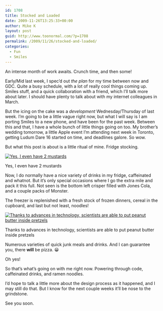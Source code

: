 ```yaml
---
id: 1708
title: Stocked and Loaded
date: 2009-11-26T13:25:33+00:00
author: Mike K
layout: post
guid: http://www.toonormal.com/?p=1708
permalink: /2009/11/26/stocked-and-loaded/
categories:
  - Fun
  - Smiles
---
```

An intense month of work awaits. Crunch time, and then some!

Early/Mid last week, I spec&#8217;d out _the plan_ for my time between now and GDC. Quite a busy schedule, with a lot of really cool things coming up. Smiles stuff, and a quick collaboration with a friend, which I&#8217;ll talk more about later. I should have plenty to talk about with my internet colleagues in March.

But the icing on the cake was a _development_ Wednesday/Thursday of last week. I&#8217;m going to be a little vague right now, but what I will say is I am porting Smiles to a new phone, and have been for the past week. Between this and that, I have a whole bunch of little things going on too. My brother&#8217;s wedding tomorrow, a little Apple event I&#8217;m attending next week in Toronto, getting Ludum Dare 16 started on time, and deadlines galore. So wow.

But what this post is about is a little ritual of mine. Fridge stocking.

<div id="attachment_1709" style="max-width: 650px" class="wp-caption aligncenter">
  <a href="/wp-content/uploads/2009/11/fridge.jpg"><img src="/wp-content/uploads/2009/11/fridge-640x480.jpg" alt="Yes, I even have 2 mustards" title="fridge" width="640" height="480" class="size-large wp-image-1709" srcset="/wp-content/uploads/2009/11/fridge-640x480.jpg 640w, /wp-content/uploads/2009/11/fridge-450x337.jpg 450w, /wp-content/uploads/2009/11/fridge.jpg 1277w" sizes="(max-width: 640px) 100vw, 640px" /></a>
  
  <p class="wp-caption-text">
    Yes, I even have 2 mustards
  </p>
</div>

Now, I do normally have a nice variety of drinks in my fridge, caffeinated and whatnot. But it&#8217;s only special occasions where I go the extra mile and pack it this full. Not seen is the bottom left crisper filled with Jones Cola, and a couple packs of Monster.

The freezer is replenished with a fresh stock of frozen dinners, cereal in the cupboard, and last but not least, noodles!

<div id="attachment_1712" style="max-width: 650px" class="wp-caption aligncenter">
  <a href="/wp-content/uploads/2009/11/noodles.jpg"><img src="/wp-content/uploads/2009/11/noodles-640x480.jpg" alt="Thanks to advances in technology, scientists are able to put peanut butter inside pretzels" title="noodles" width="640" height="480" class="size-large wp-image-1712" srcset="/wp-content/uploads/2009/11/noodles-640x480.jpg 640w, /wp-content/uploads/2009/11/noodles-450x337.jpg 450w, /wp-content/uploads/2009/11/noodles.jpg 1277w" sizes="(max-width: 640px) 100vw, 640px" /></a>
  
  <p class="wp-caption-text">
    Thanks to advances in technology, scientists are able to put peanut butter inside pretzels
  </p>
</div>

Numerous varieties of quick junk meals and drinks. And I can guarantee you, there **will** be pizza. 😀

Oh yes!

So that&#8217;s what&#8217;s going on with me right now. Powering through code, caffeinated drinks, and ramen noodles.

I&#8217;d hope to talk a little more about the design process as it happened, and I may still do that. But I know for the next couple weeks it&#8217;ll be nose to the grindstone.

See you soon.
